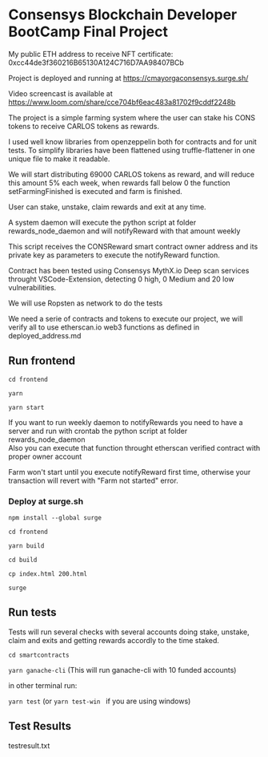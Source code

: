 # Consensys Blockchain Developer BootCamp Final Project

My public ETH address to receive NFT certificate: 0xcc44de3f360216B65130A124C716D7AA98407BCb

Project is deployed and running at https://cmayorgaconsensys.surge.sh/

Video screencast is available at https://www.loom.com/share/cce704bf6eac483a81702f9cddf2248b

The project is a simple farming system where the user can stake his CONS tokens to receive CARLOS tokens as rewards.

I used well know libraries from openzeppelin both for contracts and for unit tests. To simplify libraries have been flattened using truffle-flattener in one unique file to make it readable.

We will start distributing 69000 CARLOS tokens as reward, and will reduce this amount 5% each week, when rewards fall below 0 the function setFarmingFinished is executed and farm is finished.

User can stake, unstake, claim rewards and exit at any time.

A system daemon will execute the python script at folder rewards_node_daemon and will notifyReward with that amount weekly

This script receives the CONSReward smart contract owner address and its private key as parameters to execute the notifyReward function.

Contract has been tested using Consensys MythX.io Deep scan services throught VSCode-Extension, detecting 0 high, 0 Medium and 20 low vulnerabilities.

We will use Ropsten as network to do the tests

We need a serie of contracts and tokens to execute our project, we will verify all to use etherscan.io web3 functions as defined in deployed_address.md

## Run frontend

<code>cd frontend</code>

<code>yarn</code>

<code>yarn start</code>

If you want to run weekly daemon to notifyRewards you need to have a server and run with crontab the python script at folder rewards_node_daemon\
Also you can execute that function throught etherscan verified contract with proper owner account

Farm won't start until you execute notifyReward first time, otherwise your transaction will revert with "Farm not started" error.

### Deploy at surge.sh

<code>npm install --global surge</code>

<code>cd frontend</code>

<code>yarn build</code>

<code>cd build</code>

<code>cp index.html 200.html</code>

<code>surge</code>

## Run tests

Tests will run several checks with several accounts doing stake, unstake, claim and exits and getting rewards accordly to the time staked.

<code>cd smartcontracts</code>

<code>yarn ganache-cli</code>   (This will run ganache-cli with 10 funded accounts)

in other terminal run:

<code>yarn test</code> (or <code>yarn test-win </code> if you are using windows)

## Test Results

testresult.txt
